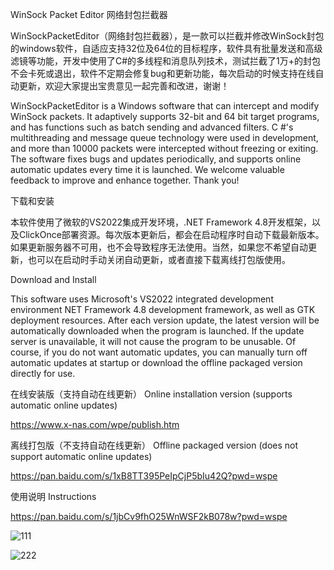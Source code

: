 WinSock Packet Editor 网络封包拦截器

WinSockPacketEditor（网络封包拦截器），是一款可以拦截并修改WinSock封包的windows软件，自适应支持32位及64位的目标程序，软件具有批量发送和高级滤镜等功能，开发中使用了C#的多线程和消息队列技术，测试拦截了1万+的封包不会卡死或退出，软件不定期会修复bug和更新功能，每次启动的时候支持在线自动更新，欢迎大家提出宝贵意见一起完善和改进，谢谢！

WinSockPacketEditor is a Windows software that can intercept and modify WinSock packets. It adaptively supports 32-bit and 64 bit target programs, and has functions such as batch sending and advanced filters. C #'s multithreading and message queue technology were used in development, and more than 10000 packets were intercepted without freezing or exiting. The software fixes bugs and updates periodically, and supports online automatic updates every time it is launched. We welcome valuable feedback to improve and enhance together. 
Thank you!

下载和安装

本软件使用了微软的VS2022集成开发环境，.NET Framework 4.8开发框架，以及ClickOnce部署资源。每次版本更新后，都会在启动程序时自动下载最新版本。如果更新服务器不可用，也不会导致程序无法使用。当然，如果您不希望自动更新，也可以在启动时手动关闭自动更新，或者直接下载离线打包版使用。

Download and Install

This software uses Microsoft's VS2022 integrated development environment NET Framework 4.8 development framework, as well as GTK deployment resources. After each version update, the latest version will be automatically downloaded when the program is launched. If the update server is unavailable, it will not cause the program to be unusable. Of course, if you do not want automatic updates, you can manually turn off automatic updates at startup or download the offline packaged version directly for use.

在线安装版（支持自动在线更新）
Online installation version (supports automatic online updates)

https://www.x-nas.com/wpe/publish.htm

离线打包版（不支持自动在线更新）
Offline packaged version (does not support automatic online updates)

https://pan.baidu.com/s/1xB8TT395PeIpCjP5bIu42Q?pwd=wspe

使用说明 Instructions

https://pan.baidu.com/s/1jbCv9fhO25WnWSF2kB078w?pwd=wspe


![111](https://github.com/user-attachments/assets/3983ecdc-c062-4e6b-b95d-3dfb2d392860)

![222](https://github.com/user-attachments/assets/97a0091f-b33d-4f85-b340-771d9c276ae1)
